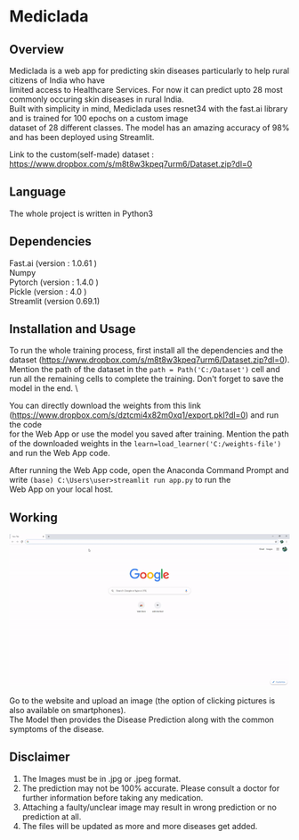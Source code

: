 # Mediclada

## Overview
Mediclada is a web app for predicting skin diseases particularly to help rural citizens of India who have \
limited access to Healthcare Services. For now it can predict upto 28 most commonly occuring skin diseases in rural India.\
Built with simplicity in mind, Mediclada uses resnet34 with the fast.ai library and is trained for 100 epochs on a custom image \
dataset of 28 different classes. The model has an amazing accuracy of 98% and has been deployed using Streamlit.

Link to the custom(self-made) dataset : https://www.dropbox.com/s/m8t8w3kpeq7urm6/Dataset.zip?dl=0

## Language
The whole project is written in Python3

## Dependencies 
Fast.ai (version : 1.0.61 ) \
Numpy \
Pytorch (version : 1.4.0 ) \
Pickle (version : 4.0 ) \
Streamlit (version 0.69.1) 

## Installation and Usage

To run the whole training process, first install all the dependencies and the dataset (https://www.dropbox.com/s/m8t8w3kpeq7urm6/Dataset.zip?dl=0). 
Mention the path of the dataset in the `path = Path('C:/Dataset')` cell and run all the remaining cells to complete the training. Don't forget to save the  \
model in the end. \

You can directly download the weights from this link (https://www.dropbox.com/s/dztcmi4x82m0xq1/export.pkl?dl=0) and run the code \
for the Web App or use the model you saved after training. Mention the path of the downloaded weights in the `learn=load_learner('C:/weights-file')`
and run the Web App code.

After running the Web App code, open the Anaconda Command Prompt and write `(base) C:\Users\user>streamlit run app.py` to run the  \
Web App on your local host.

## Working
![](walkthrough.gif)

Go to the website and upload an image (the option of clicking pictures is also available on smartphones). \
The Model then provides the Disease Prediction along with the common symptoms of the disease. 


## Disclaimer
1) The Images must be in .jpg or .jpeg format. 
2) The prediction may not be 100% accurate. Please consult a doctor for further information before taking any medication. 
3) Attaching a faulty/unclear image may result in wrong prediction or no prediction at all.
4) The files will be updated as more and more diseases get added. 
